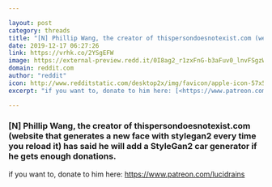 ```yaml
---

layout: post
category: threads
title: "[N] Phillip Wang, the creator of thispersondoesnotexist.com (website that generates a new face with stylegan2 every time you reload it) has said he will add a StyleGan2 car generator if he gets enough donations."
date: 2019-12-17 06:27:26
link: https://vrhk.co/2YSgEFW
image: https://external-preview.redd.it/0I8ag2_r1zxFnG-b3aFuv0_lnvFSgzWxzJITPgav_zU.jpg?width=960&height=502.617801047&auto=webp&s=de854bfb837a7829c912f1f82dba4336cc64b252
domain: reddit.com
author: "reddit"
icon: http://www.redditstatic.com/desktop2x/img/favicon/apple-icon-57x57.png
excerpt: "if you want to, donate to him here: [<https://www.patreon.com/lucidrains>](<https://www.patreon.com/lucidrains>)"

---
```


### [N] Phillip Wang, the creator of thispersondoesnotexist.com (website that generates a new face with stylegan2 every time you reload it) has said he will add a StyleGan2 car generator if he gets enough donations.

if you want to, donate to him here: [<https://www.patreon.com/lucidrains>](<https://www.patreon.com/lucidrains>)